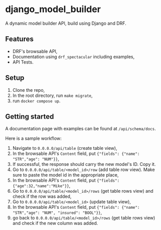 # django_model_builder
A dynamic model builder API, build using Django and DRF.

## Features
- DRF's browsable API,
- Documentation using `drf_spectacular` including examples,
- API Tests.

## Setup
1. Clone the repo,
2. In the root directory, run `make migrate`,
3. run `docker compose up`.

## Getting started
A documentation page with examples can be found at `/api/schema/docs`.

Here is a sample workflow:
1. Navigate to `0.0.0.0/api/table` (create table view),
2. In the browsable API's `Content` field, put `{"fields": {"name": "STR","age": "NUM"}}`,
3. If successful, the response should carry the new model's ID. Copy it.
4. Go to `0.0.0.0/api/table/<model_id>/row` (add table row view). Make sure to paste the model id in the appropriate place,
5. In the browsable API's `Content` field, put `{"fields":{"age":32,"name":"Mike"}}`,
6. Go to `0.0.0.0/api/table/<model_id>/rows` (get table rows view) and check if the row was added,
7. Go to `0.0.0.0/api/table/<model_id>` (update table view),
8. In the browsable API's `Content` field, put `{"fields": {"name": "STR","age": "NUM", "insured": "BOOL"}}`,
9. go back to `0.0.0.0/api/table/<model_id>/rows` (get table rows view) and check if the new column was added.
